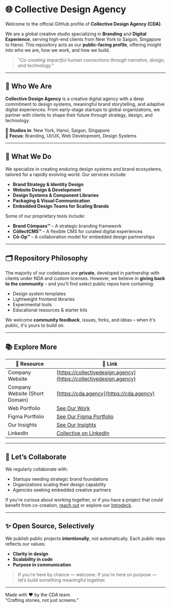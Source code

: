 # 🌐 Collective Design Agency
Welcome to the official GitHub profile of **Collective Design Agency (CDA)**.

We are a global creative studio specializing in **Branding** and **Digital Experience**, serving high-end clients from New York to Saigon, Singapore to Hanoi. This repository acts as our **public-facing profile**, offering insight into who we are, how we work, and how we build.

> _"Co-creating impactful human connections through narrative, design, and technology."_

---

## 🧭 Who We Are

**Collective Design Agency** is a creative digital agency with a deep commitment to design systems, meaningful brand storytelling, and adaptive digital experiences. From early-stage startups to global organizations, we partner with clients to shape their future through strategy, design, and technology.

📍 **Studios in**: New York, Hanoi, Saigon, Singapore  
🎯 **Focus**: Branding, UI/UX, Web Development, Design Systems

---

## 💼 What We Do

We specialize in creating enduring design systems and brand ecosystems, tailored for a rapidly evolving world. Our services include:

- **Brand Strategy & Identity Design**
- **Website Design & Development**
- **Design Systems & Component Libraries**
- **Packaging & Visual Communication**
- **Embedded Design Teams for Scaling Brands**

Some of our proprietary tools include:
- **Brand Cōmpass™** – A strategic branding framework
- **CōllectCMS™** – A flexible CMS for curated digital experiences
- **Cō-Op™** – A collaboration model for embedded design partnerships

---

## 🗂️ Repository Philosophy

The majority of our codebases are **private**, developed in partnership with clients under NDA and custom licenses. However, we believe in **giving back to the community** – and you’ll find select public repos here containing:

- Design system templates
- Lightweight frontend libraries
- Experimental tools
- Educational resources & starter kits

We welcome **community feedback**, issues, forks, and ideas – when it's public, it's yours to build on.

---

## 📚 Explore More

| 📄 Resource | 🔗 Link |
|------------|--------|
| Company Website | [https://collectivedesign.agency](https://collectivedesign.agency) |
| Company Website (Short Domain) | [https://cda.agency](https://cda.agency) |
| Web Portfolio | [See Our Work](https://collectivedesign.agency/work) |
| Figma Portfolio |[See Our Figma Portfolio](https://go.collect.vn/portfolio) |
| Our Insights | [See Our Insights](https://collectivedesign.agency/insights) |
| LinkedIn | [Collective on LinkedIn](https://www.linkedin.com/company/cda-agency) |

---

## 🤝 Let’s Collaborate

We regularly collaborate with:
- Startups needing strategic brand foundations
- Organizations scaling their design capability
- Agencies seeking embedded creative partners

If you're curious about working together, or if you have a project that could benefit from co-creation, [reach out](mailto:contact@cda.agency) or explore our [Introdeck](https://go.collect.vn/cda-introduction-pdf).

---

## ✨ Open Source, Selectively

We publish public projects **intentionally**, not automatically. Each public repo reflects our values:
- **Clarity in design**
- **Scalability in code**
- **Purpose in communication**

> If you're here by chance — welcome.
> If you're here on purpose — let’s build something meaningful together.

---

Made with ♥ by the CDA team.  
“Crafting stories, not just screens.”
